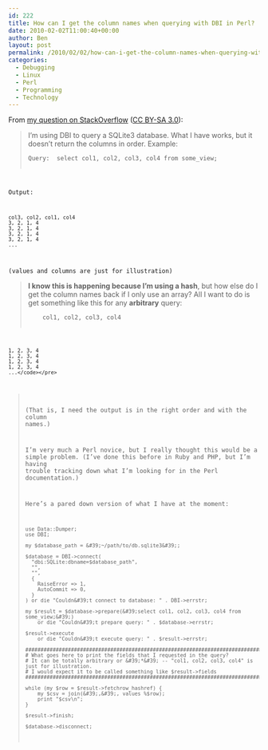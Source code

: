 ```yaml
---
id: 222
title: How can I get the column names when querying with DBI in Perl?
date: 2010-02-02T11:00:40+00:00
author: Ben
layout: post
permalink: /2010/02/02/how-can-i-get-the-column-names-when-querying-with-dbi-in-perl/
categories:
  - Debugging
  - Linux
  - Perl
  - Programming
  - Technology
---
```

From [my question on StackOverflow](http://stackoverflow.com/questions/2283065/how-can-i-get-the-column-names-when-querying-with-dbi-in-perl) ([CC BY-SA 3.0](http://creativecommons.org/licenses/by-sa/3.0/)):

> I&#8217;m using DBI to query a SQLite3 database. What I have works, but it doesn&#8217;t return the columns in order. Example:
> 
> <pre><code class="no-highlight">Query:  select col1, col2, col3, col4 from some_view;
Output:

    col3, col2, col1, col4
    3, 2, 1, 4
    3, 2, 1, 4
    3, 2, 1, 4
    3, 2, 1, 4
    ...

(values and columns are just for illustration)</code></pre>
> 
> **I know this is happening because I&#8217;m using a hash**, but how else do I get the column names back if I only use an array? All I want to do is get something like this for any **arbitrary** query:
> 
> <pre><code class="no-highlight">    col1, col2, col3, col4
    1, 2, 3, 4
    1, 2, 3, 4
    1, 2, 3, 4
    1, 2, 3, 4
    ...</code></pre>
> 
> (That is, I need the output is in the right order and with the column names.)
> 
> I&#8217;m very much a Perl novice, but I really thought this would be a simple problem. (I&#8217;ve done this before in Ruby and PHP, but I&#8217;m having trouble tracking down what I&#8217;m looking for in the Perl documentation.)
> 
> Here&#8217;s a pared down version of what I have at the moment:
> 
>     use Data::Dumper;
>     use DBI;
>     
>     my $database_path = &#39;~/path/to/db.sqlite3&#39;;
>     
>     $database = DBI->connect(
>       "dbi:SQLite:dbname=$database_path",
>       "",
>       "",
>       {
>         RaiseError => 1,
>         AutoCommit => 0,
>       }
>     ) or die "Couldn&#39;t connect to database: " . DBI->errstr;
>     
>     my $result = $database->prepare(&#39;select col1, col2, col3, col4 from some_view;&#39;)
>         or die "Couldn&#39;t prepare query: " . $database->errstr;
>     
>     $result->execute
>         or die "Couldn&#39;t execute query: " . $result->errstr;
>     
>     ########################################################################################### 
>     # What goes here to print the fields that I requested in the query?
>     # It can be totally arbitrary or &#39;*&#39; -- "col1, col2, col3, col4" is just for illustration.
>     # I would expect it to be called something like $result->fields
>     ########################################################################################### 
>     
>     while (my $row = $result->fetchrow_hashref) {
>         my $csv = join(&#39;,&#39;, values %$row);
>         print "$csv\n";
>     }
>     
>     $result->finish;
>     
>     $database->disconnect;